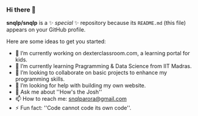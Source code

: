 ### Hi there 👋


**snqlp/snqlp** is a ✨ _special_ ✨ repository because its `README.md` (this file) appears on your GitHub profile.

Here are some ideas to get you started:

- 🔭 I’m currently working on dexterclassroom.com, a learning portal for kids.
- 🌱 I’m currently learning Pragramming & Data Science from IIT Madras.
- 👯 I’m looking to collaborate on basic projects to enhance my programming skills.
- 🤔 I’m looking for help with building my own website.
- 💬 Ask me about ''How's the Josh''
- 📫 How to reach me: snqlparora@gmail.com
- ⚡ Fun fact: ''Code cannot code its own code''.
